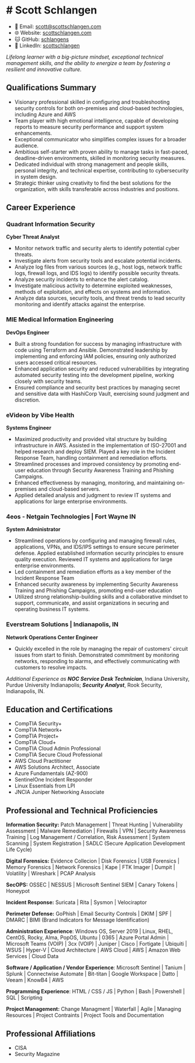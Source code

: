 # # Scott Schlangen

- 📧 Email: [scott@scottschlangen.com](mailto:scott@scottschlangen.com)
- 🌐 Website: [scottschlangen.com](http://scottschlangen.com)
- 🐱 GitHub: [schlangens](https://github.com/schlangens)
- 💼 LinkedIn: [scottschlangen](https://linkedin.com/in/scottschlangen)

_Lifelong learner with a big-picture mindset, exceptional technical management skills, and the ability to energize a team by fostering a resilient and innovative culture._

## Qualifications Summary

- Visionary professional skilled in configuring and troubleshooting security controls for both on-premises and cloud-based technologies, including Azure and AWS
- Team player with high emotional intelligence, capable of developing reports to measure security performance and support system enhancements.
- Exceptional communicator who simplifies complex issues for a broader audience.
- Ambitious self-starter with proven ability to manage tasks in fast-paced, deadline-driven environments, skilled in monitoring security measures.
- Dedicated individual with strong management and people skills, personal integrity, and technical expertise, contributing to cybersecurity in system design.
- Strategic thinker using creativity to find the best solutions for the organization, with skills transferable across industries and positions.

## Career Experience

### Quadrant Information Security

**Cyber Threat Analyst**

- Monitor network traffic and security alerts to identify potential cyber threats.
- Investigate alerts from security tools and escalate potential incidents.
- Analyze log files from various sources (e.g., host logs, network traffic logs, firewall logs, and IDS logs) to identify possible security threats.
- Analyze security incidents to enhance the alert catalog.
- Investigate malicious activity to determine exploited weaknesses, methods of exploitation, and effects on systems and information.
- Analyze data sources, security tools, and threat trends to lead security monitoring and identify attacks against the enterprise.


### MIE Medical Information Engineering

**DevOps Engineer**

- Built a strong foundation for success by managing infrastructure with code using Terraform and Ansible. Demonstrated leadership by implementing and enforcing IAM policies, ensuring only authorized users accessed critical resources.
- Enhanced application security and reduced vulnerabilities by integrating automated security testing into the development pipeline, working closely with security teams.
- Ensured compliance and security best practices by managing secret and sensitive data with HashiCorp Vault, exercising sound judgment and discretion.

### eVideon by Vibe Health

**Systems Engineer**

- Maximized productivity and provided vital structure by building infrastructure in AWS. Assisted in the implementation of ISO-27001 and helped research and deploy SIEM. Played a key role in the Incident Response Team, handling containment and remediation efforts.
- Streamlined processes and improved consistency by promoting end-user education through Security Awareness Training and Phishing Campaigns.
- Enhanced effectiveness by managing, monitoring, and maintaining on-premises and cloud-based servers.
- Applied detailed analysis and judgment to review IT systems and applications for large enterprise environments.

### 4eos - Netgain Technologies | Fort Wayne IN

**System Administrator**

- Streamlined operations by configuring and managing firewall rules, applications, VPNs, and IDS/IPS settings to ensure secure perimeter defense. Applied established information security principles to ensure quality execution. Reviewed IT systems and applications for large enterprise environments.
- Led containment and remediation efforts as a key member of the Incident Response Team
- Enhanced security awareness by implementing Security Awareness Training and Phishing Campaigns, promoting end-user education
- Utilized strong relationship-building skills and a collaborative mindset to support, communicate, and assist organizations in securing and operating business IT systems.

### Everstream Solutions | Indianapolis, IN

**Network Operations Center Engineer**

- Quickly excelled in the role by managing the repair of customers' circuit issues from start to finish. Demonstrated commitment by monitoring networks, responding to alarms, and effectively communicating with customers to resolve impacts.

_Additional Experience as_ **_NOC Service Desk Technician_**, Indiana University, Purdue University Indianapolis; **_Security_** **_Analyst_**, Rook Security, Indianapolis, IN.

## Education and Certifications


- CompTIA Security+
- CompTIA Network+
- CompTIA Project+
- CompTIA Cloud+
- CompTIA Cloud Admin Professional 
- CompTIA Secure Cloud Professional 
- AWS Cloud Practitioner
- AWS Solutions Architect, Associate
- Azure Fundamentals (AZ-900)
- SentinelOne Incident Responder
- Linux Essentials from LPI
- JNCIA Juniper Networking Associate

## Professional and Technical Proficiencies

**Information Security:** Patch Management | Threat Hunting | Vulnerability Assessment | Malware Remediation | Firewalls | VPN | Security Awareness Training | Log Management / Correlation, Risk Assessment | System Scanning | System Registration | SADLC (Secure Application Development Life Cycle)

**Digital Forensics:** Evidence Collecion | Disk Forensics | USB Forensics | Memory Forensics | Network Forensics | Kape | FTK Imager | Dumpit | Volatility | Wireshark | PCAP Analysis 

**SecOPS:** OSSEC | NESSUS | Microsoft Sentinel SIEM | Canary Tokens | Honeypot

**Incident Response:** Suricata | Rita | Sysmon | Velociraptor

**Perimeter Defense:** GoPhish | Email Security Controls | DKIM | SPF | DMARC | BIMI (Brand Indicators for Message Identification)

**Administration Experience**: Windows OS, Server 2019 | Linux, RHEL, CentOS, Rocky, Alma, PopOS, Ubuntu | 0365 | Azure Portal Admin | Microsoft Teams (VOIP) | 3cx (VOIP) | Juniper | Cisco | Fortigate | Ubiquiti | WSUS | Hyper-V | Cloud Architecture | AWS Cloud | AWS | Amazon Web Services | Cloud Data 

**Software / Application / Vendor Experience**: Microsoft Sentinel |  Tanium | Splunk | Connectwise Automate | Bit-titan | Google Workspace | Datto | Veeam | KnowB4 |  AWS

**Programming Experience**: HTML / CSS / JS | Python | Bash | Powershell | SQL | Scripting

**Project Management:** Change Managment | Waterfall | Agile | Managing Resources | Project Contraints | Project Tools and Documentation

## Professional Affiliations

- CISA
- Security Magazine
